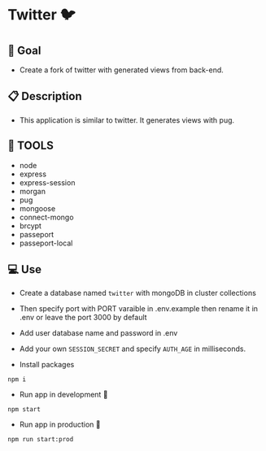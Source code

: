 # Twitter :bird:

## :dart: Goal

- Create a fork of twitter with generated views from back-end.

## :clipboard: Description

- This application is similar to twitter. It generates views with pug.

## :wrench: TOOLS

- node
- express
- express-session
- morgan
- pug
- mongoose
- connect-mongo
- brcypt
- passeport
- passeport-local

## :computer: Use

- Create a database named `twitter` with mongoDB in cluster collections
- Then specify port with PORT varaible in .env.example then rename it in .env or leave the port 3000 by default
- Add user database name and password in .env
- Add your own `SESSION_SECRET` and specify `AUTH_AGE` in milliseconds.

- Install packages

```
npm i
```

- Run app in development :construction:

```
npm start
```

- Run app in production :rocket:

```
npm run start:prod
```
